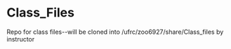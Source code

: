 # Class_Files
Repo for class files--will be cloned into /ufrc/zoo6927/share/Class_files by instructor
